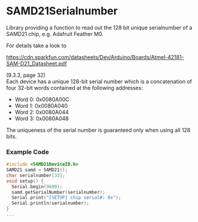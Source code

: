 # SAMD21Serialnumber

Library providing a function to read out the 128 bit unique serialnumber of a SAMD21 chip, e.g. Adafruit Feather M0.

For details take a look to

https://cdn.sparkfun.com/datasheets/Dev/Arduino/Boards/Atmel-42181-SAM-D21_Datasheet.pdf

(9.3.3, page 32)  
Each device has a unique 128-bit serial number which is a concatenation of four 32-bit words contained at the following addresses:  
  
* Word 0: 0x0080A00C  
* Word 1: 0x0080A040  
* Word 2: 0x0080A044  
* Word 3: 0x0080A048  
  
The uniqueness of the serial number is guaranteed only when using all 128 bits.

### Example Code

```c++
#include <SAMD21DeviceID.h>
SAMD21 samd = SAMD21();
char serialnumber[33];
void setup() {
  Serial.begin(9600);
  samd.getSerialNumber(serialnumber);
  Serial.print("[SETUP] chip serial#: 0x");
  Serial.println(serialnumber);
}
...
```
